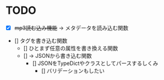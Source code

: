 # TODO

- [x] ~~mp3読む込み機能~~ -> メタデータを読み込む関数
- [] タグを書き込む関数
  - [] ひとまず任意の属性を書き換える関数
  - [] -> JSONから書き込む関数
    - [] JSONをTypeDictやクラスとしてパースするしくみ
      - [] バリデーションもしたい
